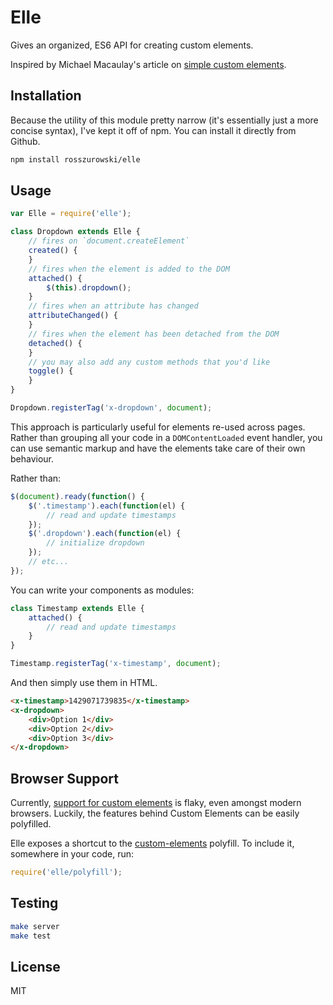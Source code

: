 # Elle

Gives an organized, ES6 API for creating custom elements.

Inspired by Michael Macaulay's article on [simple custom elements](http://michaelmac.org/semantic-ui,/custom-elements,/ampersand,/backbone/2015/04/08/custom-elements-to-solve-simple-problems.html).

## Installation

Because the utility of this module pretty narrow (it's essentially just a more concise syntax), I've kept it off of npm. You can install it directly from Github.

```bash
npm install rosszurowski/elle
```

## Usage

```js
var Elle = require('elle');

class Dropdown extends Elle {
	// fires on `document.createElement`
	created() {
	}
	// fires when the element is added to the DOM
	attached() {
		$(this).dropdown();
	}
	// fires when an attribute has changed
	attributeChanged() {
	}
	// fires when the element has been detached from the DOM
	detached() {
	}
	// you may also add any custom methods that you'd like
	toggle() {
	}
}

Dropdown.registerTag('x-dropdown', document);
```

This approach is particularly useful for elements re-used across pages. Rather than grouping all your code in a `DOMContentLoaded` event handler, you can use semantic markup and have the elements take care of their own behaviour.

Rather than:
```js
$(document).ready(function() {
	$('.timestamp').each(function(el) {
		// read and update timestamps
	});
	$('.dropdown').each(function(el) {
		// initialize dropdown
	});
	// etc...
});
```

You can write your components as modules:

```js
class Timestamp extends Elle {
	attached() {
		// read and update timestamps
	}
}

Timestamp.registerTag('x-timestamp', document);
```

And then simply use them in HTML.

```html
<x-timestamp>1429071739835</x-timestamp>
<x-dropdown>
	<div>Option 1</div>
	<div>Option 2</div>
	<div>Option 3</div>
</x-dropdown>
```


## Browser Support

Currently, [support for custom elements](http://caniuse.com/#feat=custom-elements) is flaky, even amongst modern browsers. Luckily, the features behind Custom Elements can be easily polyfilled.

Elle exposes a shortcut to the [custom-elements](https://github.com/oliver-moran/custom-elements) polyfill. To include it, somewhere in your code, run:

```js
require('elle/polyfill');
```

## Testing

```bash
make server
make test
```

## License

MIT
